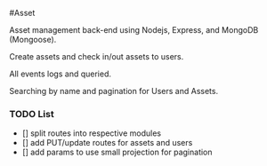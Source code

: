 #Asset

Asset management back-end using Nodejs, Express, and MongoDB (Mongoose).

Create assets and check in/out assets to users.

All events logs and queried.

Searching by name and pagination for Users and Assets.


### TODO List
- [] split routes into respective modules
- [] add PUT/update routes for assets and users
- [] add params to use small projection for pagination